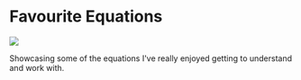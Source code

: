 # Favourite Equations
![](https://ibb.co/86KdFN8)

Showcasing some of the equations I've really enjoyed getting to understand and work with.
